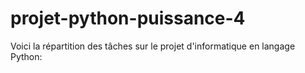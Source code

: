 # projet-python-puissance-4
Voici la répartition des tâches sur le projet d'informatique en langage Python:
